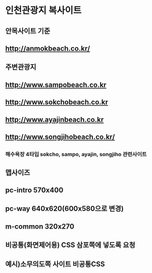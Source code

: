 # 인천관광지 복사이트
## 
## 
## 안목사이트 기준
## http://anmokbeach.co.kr/
## 
## 
## 주변관광지
## http://www.sampobeach.co.kr
## http://www.sokchobeach.co.kr
## http://www.ayajinbeach.co.kr 
## http://www.songjihobeach.co.kr/

## 
## 
### 해수욕장 4타입 sokcho, sampo, ayajin, songjiho 관련사이트
 
## 맵사이즈
## pc-intro 570x400
## pc-way 640x620(600x580으로 변경)
## m-common 320x270

## 비공통(화면제어용) CSS 삼포쪽에 넣도록 요청
## 예시)소무의도쪽 사이트 비공통CSS
## <link rel="stylesheet" href="http://static.sampobeach.co.kr/css/somuui-do/init.css">



<!-- {
        "name": "copy_css",
        "host": "192.168.20.138",
        "protocol": "sftp",
        "port": 229,
        "username": "ebizimg",
        "remotePath": "/home2/ebizimg/ebiznetworks.co.kr/design/lhc/tourist-incheon/static/",
        "privateKeyPath": "D:/FTP_Lite/key.ppk",
        "context": "./copy_css/",
        "passphrase": true
    }, -->